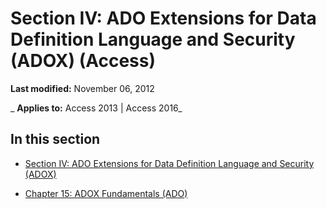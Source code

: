 
# Section IV: ADO Extensions for Data Definition Language and Security (ADOX) (Access)

 **Last modified:** November 06, 2012

 _ **Applies to:** Access 2013 | Access 2016_

## In this section


- [Section IV: ADO Extensions for Data Definition Language and Security (ADOX)](45099ab0-ab97-c74c-e6a7-758beba00247.md)
    
- [Chapter 15: ADOX Fundamentals (ADO)](3e0f467c-f8c8-4cb7-be5c-6e3b7878b5b3.md)
    
